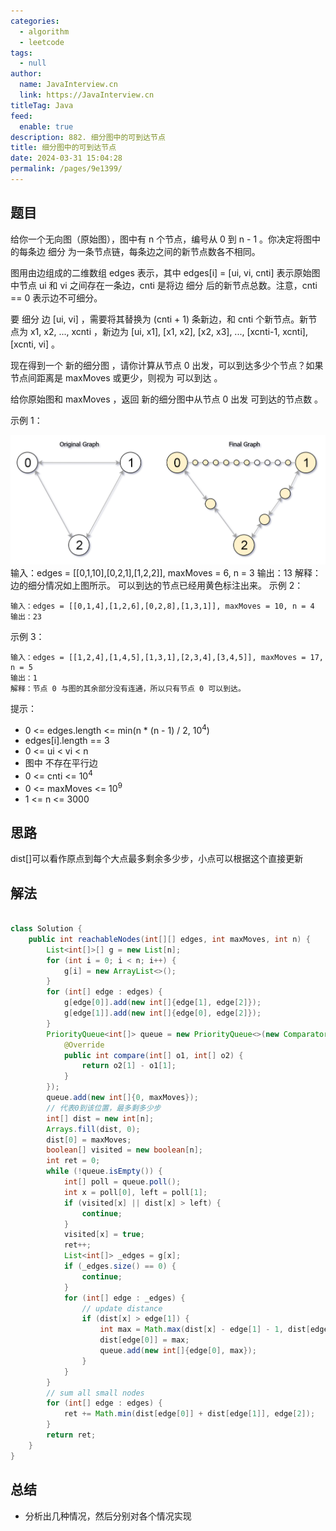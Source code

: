 ```yaml
---
categories: 
  - algorithm
  - leetcode
tags: 
  - null
author: 
  name: JavaInterview.cn
  link: https://JavaInterview.cn
titleTag: Java
feed: 
  enable: true
description: 882. 细分图中的可到达节点
title: 细分图中的可到达节点
date: 2024-03-31 15:04:28
permalink: /pages/9e1399/
---
```


## 题目

给你一个无向图（原始图），图中有 n 个节点，编号从 0 到 n - 1 。你决定将图中的每条边 细分 为一条节点链，每条边之间的新节点数各不相同。

图用由边组成的二维数组 edges 表示，其中 edges[i] = [ui, vi, cnti] 表示原始图中节点 ui 和 vi 之间存在一条边，cnti 是将边 细分 后的新节点总数。注意，cnti == 0 表示边不可细分。

要 细分 边 [ui, vi] ，需要将其替换为 (cnti + 1) 条新边，和 cnti 个新节点。新节点为 x1, x2, ..., xcnti ，新边为 [ui, x1], [x1, x2], [x2, x3], ..., [xcnti-1, xcnti], [xcnti, vi] 。

现在得到一个 新的细分图 ，请你计算从节点 0 出发，可以到达多少个节点？如果节点间距离是 maxMoves 或更少，则视为 可以到达 。

给你原始图和 maxMoves ，返回 新的细分图中从节点 0 出发 可到达的节点数 。



示例 1：

![origfinal.png](../../../media/pictures/leetcode/origfinal.png)
    输入：edges = [[0,1,10],[0,2,1],[1,2,2]], maxMoves = 6, n = 3
    输出：13
    解释：边的细分情况如上图所示。
    可以到达的节点已经用黄色标注出来。
示例 2：

    输入：edges = [[0,1,4],[1,2,6],[0,2,8],[1,3,1]], maxMoves = 10, n = 4
    输出：23
示例 3：

    输入：edges = [[1,2,4],[1,4,5],[1,3,1],[2,3,4],[3,4,5]], maxMoves = 17, n = 5
    输出：1
    解释：节点 0 与图的其余部分没有连通，所以只有节点 0 可以到达。


提示：

* 0 <= edges.length <= min(n * (n - 1) / 2, 10<sup>4</sup>)
* edges[i].length == 3
* 0 <= ui < vi < n
* 图中 不存在平行边
* 0 <= cnti <= 10<sup>4</sup>
* 0 <= maxMoves <= 10<sup>9</sup>
* 1 <= n <= 3000


## 思路

dist[]可以看作原点到每个大点最多剩余多少步，小点可以根据这个直接更新

## 解法
```java

class Solution {
    public int reachableNodes(int[][] edges, int maxMoves, int n) {
        List<int[]>[] g = new List[n];
        for (int i = 0; i < n; i++) {
            g[i] = new ArrayList<>();
        }
        for (int[] edge : edges) {
            g[edge[0]].add(new int[]{edge[1], edge[2]});
            g[edge[1]].add(new int[]{edge[0], edge[2]});
        }
        PriorityQueue<int[]> queue = new PriorityQueue<>(new Comparator<int[]>() {
            @Override
            public int compare(int[] o1, int[] o2) {
                return o2[1] - o1[1];
            }
        });
        queue.add(new int[]{0, maxMoves});
        // 代表0到该位置，最多剩多少步
        int[] dist = new int[n];
        Arrays.fill(dist, 0);
        dist[0] = maxMoves;
        boolean[] visited = new boolean[n];
        int ret = 0;
        while (!queue.isEmpty()) {
            int[] poll = queue.poll();
            int x = poll[0], left = poll[1];
            if (visited[x] || dist[x] > left) {
                continue;
            }
            visited[x] = true;
            ret++;
            List<int[]> _edges = g[x];
            if (_edges.size() == 0) {
                continue;
            }
            for (int[] edge : _edges) {
                // update distance
                if (dist[x] > edge[1]) {
                    int max = Math.max(dist[x] - edge[1] - 1, dist[edge[0]]);
                    dist[edge[0]] = max;
                    queue.add(new int[]{edge[0], max});
                }
            }
        }
        // sum all small nodes
        for (int[] edge : edges) {
            ret += Math.min(dist[edge[0]] + dist[edge[1]], edge[2]);
        }
        return ret;
    }
}

```

## 总结

- 分析出几种情况，然后分别对各个情况实现 
